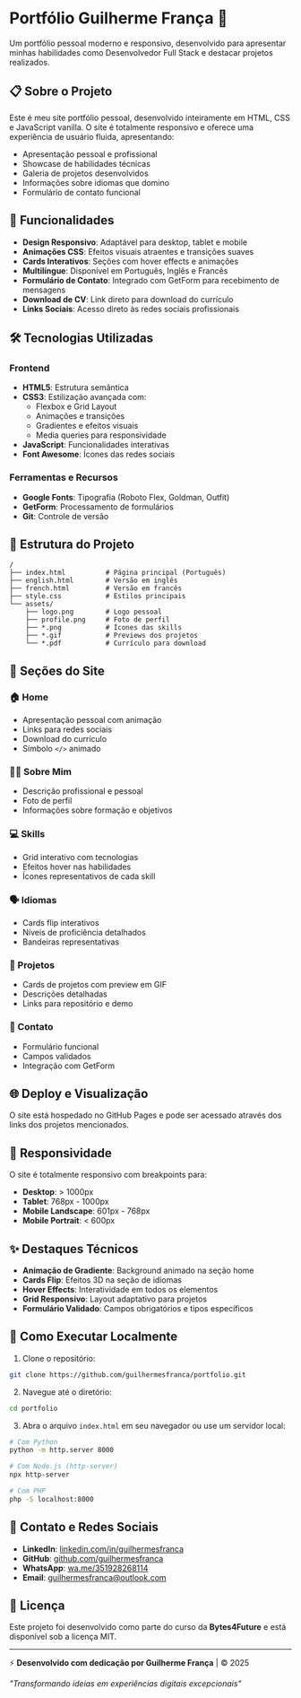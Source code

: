 # Portfólio Guilherme França 🌟

Um portfólio pessoal moderno e responsivo, desenvolvido para apresentar minhas habilidades como Desenvolvedor Full Stack e destacar projetos realizados.

## 📋 Sobre o Projeto

Este é meu site portfólio pessoal, desenvolvido inteiramente em HTML, CSS e JavaScript vanilla. O site é totalmente responsivo e oferece uma experiência de usuário fluida, apresentando:

- Apresentação pessoal e profissional
- Showcase de habilidades técnicas
- Galeria de projetos desenvolvidos
- Informações sobre idiomas que domino
- Formulário de contato funcional

## 🚀 Funcionalidades

- **Design Responsivo**: Adaptável para desktop, tablet e mobile
- **Animações CSS**: Efeitos visuais atraentes e transições suaves
- **Cards Interativos**: Seções com hover effects e animações
- **Multilíngue**: Disponível em Português, Inglês e Francês
- **Formulário de Contato**: Integrado com GetForm para recebimento de mensagens
- **Download de CV**: Link direto para download do currículo
- **Links Sociais**: Acesso direto às redes sociais profissionais

## 🛠️ Tecnologias Utilizadas

### Frontend
- **HTML5**: Estrutura semântica
- **CSS3**: Estilização avançada com:
  - Flexbox e Grid Layout
  - Animações e transições
  - Gradientes e efeitos visuais
  - Media queries para responsividade
- **JavaScript**: Funcionalidades interativas
- **Font Awesome**: Ícones das redes sociais

### Ferramentas e Recursos
- **Google Fonts**: Tipografia (Roboto Flex, Goldman, Outfit)
- **GetForm**: Processamento de formulários
- **Git**: Controle de versão

## 📁 Estrutura do Projeto

```
/
├── index.html          # Página principal (Português)
├── english.html        # Versão em inglês
├── french.html         # Versão em francês
├── style.css           # Estilos principais
└── assets/            
    ├── logo.png        # Logo pessoal
    ├── profile.png     # Foto de perfil
    ├── *.png           # Ícones das skills
    ├── *.gif           # Previews dos projetos
    └── *.pdf           # Currículo para download
```

## 🎨 Seções do Site

### 🏠 Home
- Apresentação pessoal com animação
- Links para redes sociais
- Download do currículo
- Símbolo `</>` animado

### 👨‍💻 Sobre Mim
- Descrição profissional e pessoal
- Foto de perfil
- Informações sobre formação e objetivos

### 💻 Skills
- Grid interativo com tecnologias
- Efeitos hover nas habilidades
- Ícones representativos de cada skill

### 🗣️ Idiomas
- Cards flip interativos
- Níveis de proficiência detalhados
- Bandeiras representativas

### 🚀 Projetos
- Cards de projetos com preview em GIF
- Descrições detalhadas
- Links para repositório e demo

### 📧 Contato
- Formulário funcional
- Campos validados
- Integração com GetForm

## 🌐 Deploy e Visualização

O site está hospedado no GitHub Pages e pode ser acessado através dos links dos projetos mencionados.

## 📱 Responsividade

O site é totalmente responsivo com breakpoints para:
- **Desktop**: > 1000px
- **Tablet**: 768px - 1000px
- **Mobile Landscape**: 601px - 768px
- **Mobile Portrait**: < 600px

## ✨ Destaques Técnicos

- **Animação de Gradiente**: Background animado na seção home
- **Cards Flip**: Efeitos 3D na seção de idiomas
- **Hover Effects**: Interatividade em todos os elementos
- **Grid Responsivo**: Layout adaptativo para projetos
- **Formulário Validado**: Campos obrigatórios e tipos específicos

## 🔧 Como Executar Localmente

1. Clone o repositório:
```bash
git clone https://github.com/guilhermesfranca/portfolio.git
```

2. Navegue até o diretório:
```bash
cd portfolio
```

3. Abra o arquivo `index.html` em seu navegador ou use um servidor local:
```bash
# Com Python
python -m http.server 8000

# Com Node.js (http-server)
npx http-server

# Com PHP
php -S localhost:8000
```

## 🤝 Contato e Redes Sociais

- **LinkedIn**: [linkedin.com/in/guilhermesfranca](https://linkedin.com/in/guilhermesfranca)
- **GitHub**: [github.com/guilhermesfranca](https://github.com/guilhermesfranca)
- **WhatsApp**: [wa.me/351928268114](https://wa.me/351928268114)
- **Email**: guilhermesfranca@outlook.com

## 📄 Licença

Este projeto foi desenvolvido como parte do curso da **Bytes4Future** e está disponível sob a licença MIT.

---

⚡ **Desenvolvido com dedicação por Guilherme França** | © 2025

*"Transformando ideias em experiências digitais excepcionais"*
